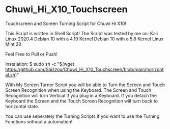 # Chuwi_Hi_X10_Touchscreen
Touchscreen and Screen Turning Script for Chuwi Hi X10!

This Script is written in Shell Script! The Script was tested by me on:
Kali Linux 2020.4
Debian 10 with a 4.19 Kernel
Debian 10 with a 5.8 Kernel
Linux Mint 20

Feel Free to Pull or Push!

Instalation:
$ sudo  sh -c "$(wget https://github.com/Saizzou/Chuwi_Hi_X10_Touchscreen/blob/main/horizontal.sh)"


With My Screen Turner Script you will be able to Turn the Screen and Touch Screen Recognition
 when using the Keyboard. The Screen and Touch Recognition will turn Vertical if you plug in 
a Keyboard. If you detach the Keyboard the Screen and the Touch Screen Recognition will turn back
to horizontal state.

You can use seperately the Turning Scripts if you want to use the Turning Functions without a
automation! 
 
